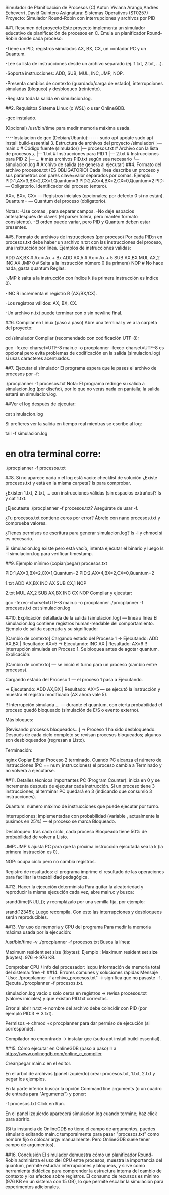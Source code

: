 Simulador de Planificación de Procesos (C)
Autor: Viviana Arango,Andres Echeverri ,David Quintero 
Asignatura: Sistemas Operativos (ST0257)
Proyecto: Simulador Round-Robin con interrupciones y archivos por PID

##1. Resumen del proyecto
Este proyecto implementa un simulador educativo de planificación de procesos en C. Emula un planificador Round-Robin donde cada proceso:

-Tiene un PID, registros simulados AX, BX, CX, un contador PC y un Quantum.

-Lee su lista de instrucciones desde un archivo separado (ej. 1.txt, 2.txt, ...).

-Soporta instrucciones: ADD, SUB, MUL, INC, JMP, NOP.

-Presenta cambios de contexto (guardado/carga de estado), interrupciones simuladas (bloqueo) y desbloqueo (reintento).

-Registra toda la salida en simulacion.log.

##2. Requisitos
Sistema Linux (o WSL) o usar OnlineGDB.

-gcc instalado.

(Opcional) /usr/bin/time para medir memoria máxima usada.

----Instalación de gcc (Debian/Ubuntu):-----
sudo apt update
sudo apt install build-essential
3. Estructura de archivos del proyecto
/simulador/
 ├─ main.c             # Código fuente (simulador)
 ├─ procesos.txt       # Archivo con la lista de procesos ¿
 ├─ 1.txt              # Instrucciones para PID 1
 ├─ 2.txt              # Instrucciones para PID 2
 ├─ ...                # más archivos PID.txt según sea necesario
 └─ simulacion.log     # Archivo de salida (se genera al ejecutar)
##4. Formato del archivo procesos.txt (ES OBLIGATORIO)
Cada línea describe un proceso y sus parámetros con pares clave=valor separados por comas. Ejemplo:
PID:1,AX=3,BX=2,CX=1,Quantum=3
PID:2,AX=4,BX=2,CX=0,Quantum=2
PID:<numero> — Obligatorio. Identificador del proceso (entero).

AX=<numero>, BX=<numero>, CX=<numero> — Registros iniciales (opcionales; por defecto 0 si no están).
Quantum=<numero> — Quantum del proceso (obligatorio).

Notas:
-Use comas , para separar campos.
-No deje espacios antes/después de claves (el parser tolera, pero mantén formato consistente).
-El orden puede variar, pero PID y Quantum deben estar presentes.

##5. Formato de archivos de instrucciones (por proceso)
Por cada PID:n en procesos.txt debe haber un archivo n.txt con las instrucciones del proceso, una instrucción por línea. Ejemplos de instrucciones válidas:

ADD AX,BX    # Ax = Ax + Bx
ADD AX,5     # Ax = Ax + 5
SUB AX,BX
MUL AX,2
INC AX
JMP 0        # Salta a la instrucción número 0 (la primera)
NOP          # No hace nada, gasta quantum
Reglas:

-JMP k salta a la instrucción con índice k (la primera instrucción es índice 0).

-INC R incrementa el registro R (AX/BX/CX).

-Los registros válidos: AX, BX, CX.

-Un archivo n.txt puede terminar con o sin newline final.

##6. Compilar en Linux (paso a paso)
Abre una terminal y ve a la carpeta del proyecto:

cd /simulador
Compilar (recomendado con codificación UTF-8):

gcc -fexec-charset=UTF-8 main.c -o procplanner
-fexec-charset=UTF-8 es opcional pero evita problemas de codificación en la salida (simulacion.log) si usas caracteres acentuados.

##7. Ejecutar el simulador
El programa espera que le pases el archivo de procesos por -f:

./procplanner -f procesos.txt
Nota: El programa redirige su salida a simulacion.log (por diseño), por lo que no verás nada en pantalla; la salida estará en simulacion.log.

##Ver el log después de ejecutar:

cat simulacion.log

Si prefieres ver la salida en tiempo real mientras se escribe al log:

tail -f simulacion.log
# en otra terminal corre:
./procplanner -f procesos.txt

##8. Si no aparece nada o el log está vacío: checklist de solución
¿Existe procesos.txt y está en la misma carpeta? ls para comprobar.

¿Existen 1.txt, 2.txt, ... con instrucciones válidas (sin espacios extraños)? ls y cat 1.txt.

¿Ejecutaste ./procplanner -f procesos.txt? Asegúrate de usar -f.

¿Tu procesos.txt contiene ceros por error? Ábrelo con nano procesos.txt y comprueba valores.

¿Tienes permisos de escritura para generar simulacion.log? ls -l y chmod si es necesario.

Si simulacion.log existe pero está vacío, intenta ejecutar el binario y luego ls -l simulacion.log para verificar timestamp.

##9. Ejemplo mínimo (copiar/pegar)
procesos.txt

PID:1,AX=3,BX=2,CX=1,Quantum=2
PID:2,AX=4,BX=2,CX=0,Quantum=2

1.txt
ADD AX,BX
INC AX
SUB CX,1
NOP

2.txt
MUL AX,2
SUB AX,BX
INC CX
NOP
Compilar y ejecutar:

gcc -fexec-charset=UTF-8 main.c -o procplanner
./procplanner -f procesos.txt
cat simulacion.log

##10. Explicación detallada de la salida (simulacion.log) — línea a línea
El simulacion.log contiene registros human-readable del comportamiento. Ejemplo de salida esperada y su significado:

[Cambio de contexto]
Cargando estado del Proceso 1
 -> Ejecutando: ADD AX,BX | Resultado: AX=5
 -> Ejecutando: INC AX | Resultado: AX=6
!! Interrupción simulada en Proceso 1. Se bloquea antes de agotar quantum.
Explicación:

[Cambio de contexto] — se inició el turno para un proceso (cambio entre procesos).

Cargando estado del Proceso 1 — el proceso 1 pasa a Ejecutando.

-> Ejecutando: ADD AX,BX | Resultado: AX=5 — se ejecutó la instrucción y muestra el registro modificado (AX ahora vale 5).

!! Interrupción simulada ... — durante el quantum, con cierta probabilidad el proceso quedó bloqueado (simulación de E/S o evento externo).

Más bloques:

[Revisando procesos bloqueados...]
 -> Proceso 1 ha sido desbloqueado.
Después de cada ciclo completo se revisan procesos bloqueados; algunos son desbloqueados (regresan a Listo).

Terminación:

nginx
Copiar
Editar
Proceso 2 terminado.
Cuando PC alcanza el número de instrucciones (PC == num_instrucciones) el proceso cambia a Terminado y no volverá a ejecutarse.

##11. Detalles técnicos importantes 
PC (Program Counter): inicia en 0 y se incrementa después de ejecutar cada instrucción. Si un proceso tiene 3 instrucciones, al terminar PC quedará en 3 (indicando que consumió 3 instrucciones).

Quantum: número máximo de instrucciones que puede ejecutar por turno.

Interrupciones: implementadas con probabilidad (variable , actualmente la pusimos en 25%) — el proceso se marca Bloqueado.

Desbloqueo: tras cada ciclo, cada proceso Bloqueado tiene 50% de probabilidad de volver a Listo.

JMP: JMP k ajusta PC para que la próxima instrucción ejecutada sea la k (la primera instrucción es 0).

NOP: ocupa ciclo pero no cambia registros.

Registro de resultados: el programa imprime el resultado de las operaciones para facilitar la trazabilidad pedagógica.

##12. Hacer la ejecución determinista
Para quitar la aleatoriedad y reproducir la misma ejecución cada vez, abre main.c y busca:

srand(time(NULL));
y reemplázalo por una semilla fija, por ejemplo:

srand(12345);
Luego recompila. Con esto las interrupciones y desbloqueos serán reproducibles.

##13. Ver uso de memoria y CPU del programa
Para medir la memoria máxima usada por la ejecución:

/usr/bin/time -v ./procplanner -f procesos.txt
Busca la línea:

Maximum resident set size (kbytes): <valor>
Ejemplo : Maximum resident set size (kbytes): 976 → 976 KB.

Comprobar CPU / info del procesador:
lscpu
Información de memoria total del sistema:
free -h
##14. Errores comunes y soluciones rápidas
Mensaje "Uso: ./procplanner -f archivo_procesos.txt"
→ significa que no pasaste -f <archivo>. Ejecuta ./procplanner -f procesos.txt.

simulacion.log vacío o solo ceros en registros
→ revisa procesos.txt (valores iniciales) y que existan PID.txt correctos.

Error al abrir n.txt
→ nombre del archivo debe coincidir con PID (por ejemplo PID:3 → 3.txt).

Permisos
→ chmod +x procplanner para dar permiso de ejecución (si corresponde).

Compilador no encontrado
→ instalar gcc (sudo apt install build-essential).

##15. Cómo ejecutar en OnlineGDB (paso a paso)
Ir a https://www.onlinegdb.com/online_c_compiler

Crear/pegar main.c en el editor.

En el árbol de archivos (panel izquierdo) crear procesos.txt, 1.txt, 2.txt y pegar los ejemplos.

En la parte inferior buscar la opción Command line arguments (o un cuadro de entrada para "Arguments") y poner:

-f procesos.txt
Click en Run.

En el panel izquierdo aparecerá simulacion.log cuando termine; haz click para abrirlo.

(Si tu instancia de OnlineGDB no tiene el campo de argumentos, puedes simularlo editando main.c temporalmente para pasar "procesos.txt" como nombre fijo o colocar argv manualmente. Pero OnlineGDB suele tener campo de argumentos).


##16. Conclusión
El simulador demuestra cómo un planificador Round-Robin administra el uso del CPU entre procesos, muestra la importancia del quantum, permite estudiar interrupciones y bloqueos, y sirve como herramienta didáctica para comprender la estructura interna del cambio de contexto y los efectos sobre registros. El consumo de recursos es mínimo (976 KB en un sistema con 15 GB), lo que permite escalar la simulación para experimentos adicionales.





